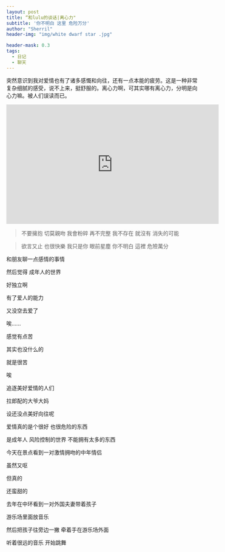 ```yaml
---
layout: post
title: “和lulu的谈话|离心力"
subtitle: '你不明白 这里 危险万分'
author: "Sherril"
header-img: "img/white dwarf star .jpg"

header-mask: 0.3
tags:
  - 日记
  - 聊天
---
```


突然意识到我对爱情也有了诸多感慨和向往，还有一点本能的疲劳。这是一种非常复杂细腻的感受，说不上来，挺舒服的。离心力啊，可其实哪有离心力，分明是向心力嘛。被人们误读而已。


<iframe width="560" height="315" src="https://www.youtube.com/embed/6c1YT0NYabI" frameborder="0" allow="accelerometer; autoplay; encrypted-media; gyroscope; picture-in-picture" allowfullscreen></iframe>


> 不要擁抱 切莫親吻
> 我會粉碎 再不完整
> 我不存在 就沒有
> 消失的可能
 
> 欲言又止 也很快樂
> 我只是你 眼前星塵 
> 你不明白 這裡
> 危險萬分


<bubble>

<p class="from-me">和朋友聊一点感情的事情</p>
<p class="from-me">然后觉得 成年人的世界</p>
<p class="from-me">好独立啊</p>
<p class="from-me">有了爱人的能力</p>
<p class="from-me last">又没空去爱了</p>

<p class="to-me last">唉……</p>

<p class="from-me">感觉有点苦</p>
<p class="from-me last">其实也没什么的</p>

<p class="to-me last">就是很苦</p>

<p class="from-me">唉</p>
<p class="from-me">追逐美好爱情的人们</p>
<p class="from-me">拉郎配的大爷大妈</p>
<p class="from-me">设还没点美好向往呢</p>
<p class="from-me">爱情真的是个很好 也很危险的东西</p>
<p class="from-me last">是成年人 风险控制的世界 不能拥有太多的东西</p>


<p><p class="to-me">今天在景点看到一对激情拥吻的中年情侣</p>
<p><p class="to-me">虽然又呕</p>
<p><p class="to-me">但真的</p>
<p><p class="to-me last">还蛮甜的</p>

<p class="from-me">去年在中环看到一对外国夫妻带着孩子</p>
<p class="from-me">游乐场里面放音乐</p>
<p class="from-me">然后把孩子往旁边一撇 牵着手在游乐场外面</p>
<p class="from-me last">听着很远的音乐 开始跳舞</p>


